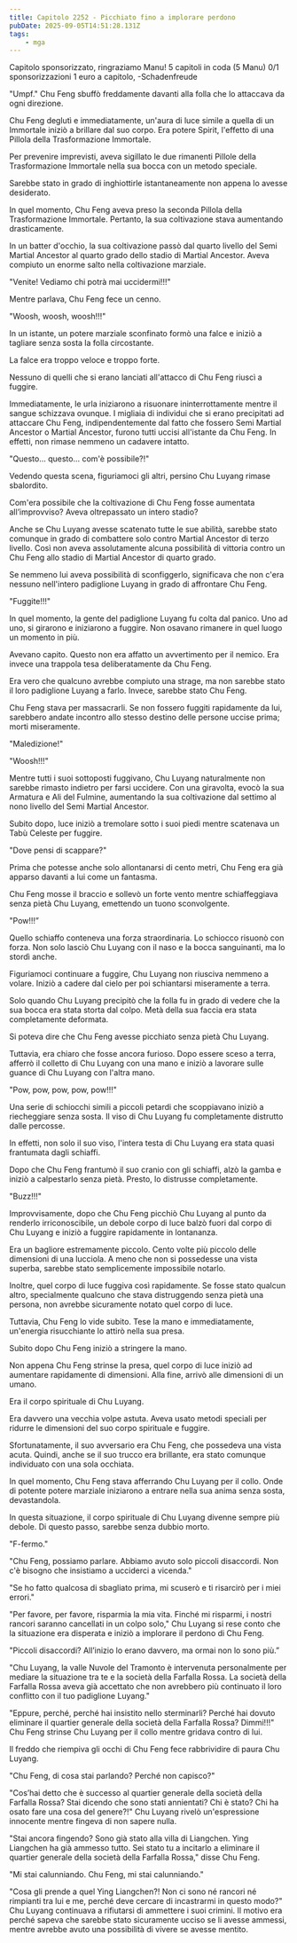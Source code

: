 ```yaml
---
title: Capitolo 2252 - Picchiato fino a implorare perdono
pubDate: 2025-09-05T14:51:28.131Z
tags:
    - mga
---
```



Capitolo sponsorizzato, ringraziamo Manu!
5 capitoli in coda (5 Manu)
0/1 sponsorizzazioni 1 euro a capitolo,
-Schadenfreude


"Umpf." Chu Feng sbuffò freddamente davanti alla folla che lo attaccava da ogni direzione.


Chu Feng deglutì e immediatamente, un'aura di luce simile a quella di un Immortale iniziò a brillare dal suo corpo. Era potere Spirit, l'effetto di una Pillola della Trasformazione Immortale.


Per prevenire imprevisti, aveva sigillato le due rimanenti Pillole della Trasformazione Immortale nella sua bocca con un metodo speciale.


Sarebbe stato in grado di inghiottirle istantaneamente non appena lo avesse desiderato.


In quel momento, Chu Feng aveva preso la seconda Pillola della Trasformazione Immortale. Pertanto, la sua coltivazione stava aumentando drasticamente.


In un batter d'occhio, la sua coltivazione passò dal quarto livello del Semi Martial Ancestor al quarto grado dello stadio di Martial Ancestor. Aveva compiuto un enorme salto nella coltivazione marziale.


"Venite! Vediamo chi potrà mai uccidermi!!!"


Mentre parlava, Chu Feng fece un cenno.


"Woosh, woosh, woosh!!!"


In un istante, un potere marziale sconfinato formò una falce e iniziò a tagliare senza sosta la folla circostante.


La falce era troppo veloce e troppo forte.


Nessuno di quelli che si erano lanciati all'attacco di Chu Feng riuscì a fuggire.


Immediatamente, le urla iniziarono a risuonare ininterrottamente mentre il sangue schizzava ovunque. I migliaia di individui che si erano precipitati ad attaccare Chu Feng, indipendentemente dal fatto che fossero Semi Martial Ancestor o Martial Ancestor, furono tutti uccisi all'istante da Chu Feng. In effetti, non rimase nemmeno un cadavere intatto.


"Questo... questo... com'è possibile?!"


Vedendo questa scena, figuriamoci gli altri, persino Chu Luyang rimase sbalordito.


Com'era possibile che la coltivazione di Chu Feng fosse aumentata all’improvviso? Aveva oltrepassato un intero stadio?


Anche se Chu Luyang avesse scatenato tutte le sue abilità, sarebbe stato comunque in grado di combattere solo contro Martial Ancestor di terzo livello. Così non aveva assolutamente alcuna possibilità di vittoria contro un Chu Feng allo stadio di Martial Ancestor di quarto grado.


Se nemmeno lui aveva possibilità di sconfiggerlo, significava che non c'era nessuno nell'intero padiglione Luyang in grado di affrontare Chu Feng.


"Fuggite!!!"


In quel momento, la gente del padiglione Luyang fu colta dal panico. Uno ad uno, si girarono e iniziarono a fuggire. Non osavano rimanere in quel luogo un momento in più.


Avevano capito. Questo non era affatto un avvertimento per il nemico. Era invece una trappola tesa deliberatamente da Chu Feng.


Era vero che qualcuno avrebbe compiuto una strage, ma non sarebbe stato il loro padiglione Luyang a farlo. Invece, sarebbe stato Chu Feng.


Chu Feng stava per massacrarli. Se non fossero fuggiti rapidamente da lui, sarebbero andate incontro allo stesso destino delle persone uccise prima; morti miseramente.


"Maledizione!"


"Woosh!!!"


Mentre tutti i suoi sottoposti fuggivano, Chu Luyang naturalmente non sarebbe rimasto indietro per farsi uccidere. Con una giravolta, evocò la sua Armatura e Ali del Fulmine, aumentando la sua coltivazione dal settimo al nono livello del Semi Martial Ancestor.


Subito dopo, luce iniziò a tremolare sotto i suoi piedi mentre scatenava un Tabù Celeste per fuggire.


"Dove pensi di scappare?"


Prima che potesse anche solo allontanarsi di cento metri, Chu Feng era già apparso davanti a lui come un fantasma.


Chu Feng mosse il braccio e sollevò un forte vento mentre schiaffeggiava senza pietà Chu Luyang, emettendo un tuono sconvolgente.


"Pow!!!”


Quello schiaffo conteneva una forza straordinaria. Lo schiocco risuonò con forza. Non solo lasciò Chu Luyang con il naso e la bocca sanguinanti, ma lo stordì anche.


Figuriamoci continuare a fuggire, Chu Luyang non riusciva nemmeno a volare. Iniziò a cadere dal cielo per poi schiantarsi miseramente a terra.


Solo quando Chu Luyang precipitò che la folla fu in grado di vedere che la sua bocca era stata storta dal colpo. Metà della sua faccia era stata completamente deformata.


Si poteva dire che Chu Feng avesse picchiato senza pietà Chu Luyang.


Tuttavia, era chiaro che fosse ancora furioso. Dopo essere sceso a terra, afferrò il colletto di Chu Luyang con una mano e iniziò a lavorare sulle guance di Chu Luyang con l'altra mano.


"Pow, pow, pow, pow, pow!!!"


Una serie di schiocchi simili a piccoli petardi che scoppiavano iniziò a riecheggiare senza sosta. Il viso di Chu Luyang fu completamente distrutto dalle percosse.


In effetti, non solo il suo viso, l'intera testa di Chu Luyang era stata quasi frantumata dagli schiaffi.


Dopo che Chu Feng frantumò il suo cranio con gli schiaffi, alzò la gamba e iniziò a calpestarlo senza pietà. Presto, lo distrusse completamente.


"Buzz!!!"


Improvvisamente, dopo che Chu Feng picchiò Chu Luyang al punto da renderlo irriconoscibile, un debole corpo di luce balzò fuori dal corpo di Chu Luyang e iniziò a fuggire rapidamente in lontananza.


Era un bagliore estremamente piccolo. Cento volte più piccolo delle dimensioni di una lucciola. A meno che non si possedesse una vista superba, sarebbe stato semplicemente impossibile notarlo.


Inoltre, quel corpo di luce fuggiva così rapidamente. Se fosse stato qualcun altro, specialmente qualcuno che stava distruggendo senza pietà una persona, non avrebbe sicuramente notato quel corpo di luce.


Tuttavia, Chu Feng lo vide subito. Tese la mano e immediatamente, un'energia risucchiante lo attirò nella sua presa.


Subito dopo Chu Feng iniziò a stringere la mano.


Non appena Chu Feng strinse la presa, quel corpo di luce iniziò ad aumentare rapidamente di dimensioni. Alla fine, arrivò alle dimensioni di un umano.


Era il corpo spirituale di Chu Luyang.


Era davvero una vecchia volpe astuta. Aveva usato metodi speciali per ridurre le dimensioni del suo corpo spirituale e fuggire.


Sfortunatamente, il suo avversario era Chu Feng, che possedeva una vista acuta. Quindi, anche se il suo trucco era brillante, era stato comunque individuato con una sola occhiata.


In quel momento, Chu Feng stava afferrando Chu Luyang per il collo. Onde di potente potere marziale iniziarono a entrare nella sua anima senza sosta, devastandola.


In questa situazione, il corpo spirituale di Chu Luyang divenne sempre più debole. Di questo passo, sarebbe senza dubbio morto.


"F-fermo."


"Chu Feng, possiamo parlare. Abbiamo avuto solo piccoli disaccordi. Non c'è bisogno che insistiamo a ucciderci a vicenda."


"Se ho fatto qualcosa di sbagliato prima, mi scuserò e ti risarcirò per i miei errori."


"Per favore, per favore, risparmia la mia vita. Finché mi risparmi, i nostri rancori saranno cancellati in un colpo solo," Chu Luyang si rese conto che la situazione era disperata e iniziò a implorare il perdono di Chu Feng.


"Piccoli disaccordi? All’inizio lo erano davvero, ma ormai non lo sono più.”


"Chu Luyang, la valle Nuvole del Tramonto è intervenuta personalmente per mediare la situazione tra te e la società della Farfalla Rossa. La società della Farfalla Rossa aveva già accettato che non avrebbero più continuato il loro conflitto con il tuo padiglione Luyang."


"Eppure, perché, perché hai insistito nello sterminarli? Perché hai dovuto eliminare il quartier generale della società della Farfalla Rossa? Dimmi!!!" Chu Feng strinse Chu Luyang per il collo mentre gridava contro di lui.


Il freddo che riempiva gli occhi di Chu Feng fece rabbrividire di paura Chu Luyang.


"Chu Feng, di cosa stai parlando? Perché non capisco?"


"Cos’hai detto che è successo al quartier generale della società della Farfalla Rossa? Stai dicendo che sono stati annientati? Chi è stato? Chi ha osato fare una cosa del genere?!" Chu Luyang rivelò un'espressione innocente mentre fingeva di non sapere nulla.


"Stai ancora fingendo? Sono già stato alla villa di Liangchen. Ying Liangchen ha già ammesso tutto. Sei stato tu a incitarlo a eliminare il quartier generale della società della Farfalla Rossa," disse Chu Feng.


"Mi stai calunniando. Chu Feng, mi stai calunniando."


"Cosa gli prende a quel Ying Liangchen?! Non ci sono né rancori né rimpianti tra lui e me, perché deve cercare di incastrarmi in questo modo?" Chu Luyang continuava a rifiutarsi di ammettere i suoi crimini. Il motivo era perché sapeva che sarebbe stato sicuramente ucciso se li avesse ammessi, mentre avrebbe avuto una possibilità di vivere se avesse mentito.

